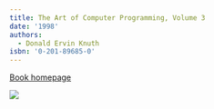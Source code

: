 ```yaml
---
title: The Art of Computer Programming, Volume 3
date: '1998'
authors:
  - Donald Ervin Knuth
isbn: '0-201-89685-0'
---
```

[Book homepage](https://www-cs-faculty.stanford.edu/~knuth/taocp.html#vol3)

![](/media/books/taocp3.jpg)
